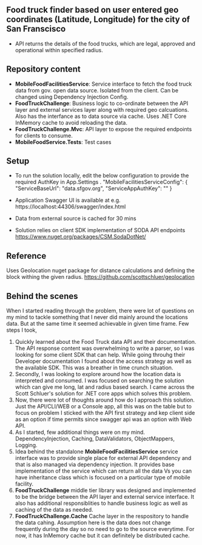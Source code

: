 ## Food truck finder based on user entered geo coordinates (Latitude, Longitude) for the city of San Franscisco
 - API returns the details of the food trucks, which are legal, approved and operational within specified radius.

 ## Repository content
 - **MobileFoodFacilitiesService**:  Service interface to fetch the food truck data from gov. open data source. Isolated from the client. Can be changed using Dependency Injection Config.
 - **FoodTruckChallenge**: Business logic to co-ordinate between the API layer and external services layer along with required geo calcuations. Also has the interfance as to data source via cache. Uses .NET Core InMemory cache to avoid reloading the data. 
 - **FoodTruckChallenge.Mvc**: API layer to expose the required endpoints for clients to consume.
 - **MobileFoodService.Tests**: Test cases


 ## Setup
 - To run the solution locally, edit the below configuration to provide the required AuthKey in App.Settings .
     "MobileFacilitiesServiceConfig": {
        "ServiceBaseUrl": "data.sfgov.org",
        "ServiceAppAuthKey": ""
      }
- Application Swagger UI is available at e.g. https://localhost:44306/swagger/index.html 

- Data from external source is cached for 30 mins

- Solution relies on client SDK implementation of SODA API endpoints https://www.nuget.org/packages/CSM.SodaDotNet/

## Reference 
Uses Geolocation nuget package for distance calculations and defining the block withing the given radius.
https://github.com/scottschluer/geolocation


## Behind the scenes
When I started reading through the problem, there were lot of questions on my mind to tackle something that I never did mainly around the locations data. But at the same time it seemed achievable in given time frame. Few steps I took,
1. Quickly learned about the Food Truck data API and their documentation. The API response content was overwhelming to write a parser, so I was looking for some client SDK that can help. While going throuhg their Developer documentation I found about the access strategy as well as the available SDK. This was a breather in time crunch situation.
2. Secondly, I was looking to explore around how the location data is interpreted and consumed. I was focused on searching the solution which can give me long, lat and radius based search. I came across the Scott Schluer's solution for .NET core apps which solves this problem.
3. Now, there were lot of thoughts around how do I approach this solution. Just the API/CLI/WEB or a Console app, all this was on the table but to focus on problem I sticked with the API first strategy and kep client side as an option if time permits since swagger api was an option with Web API.
4. As I started, few additional things were on my mind. DependencyInjection, Caching, DataValidators, ObjectMappers, Logging. 
5. Idea behind the standalone **MobileFoodFacilitiesService** service interface was to provide single place for external API dependency and that is also managed via dependency injection. It provides base implementation of the service which can return all the data Vs you can have inheritance class which is focused on a particular type of mobile facility.
6. **FoodTruckChallenge** middle tier library was designed and implemented to be the bridge between the API layer and external service interface. It also has additional responsiblities to handle business logic as well as caching of the data as needed.
7. **FoodTruckChallenge.Cache** Cache layer in the respository to handle the data cahing. Assumption here is the data does not change frequently during the day so no need to go to the source everytime. For now, it has InMemory cache but it can definitely be distributed cache.

